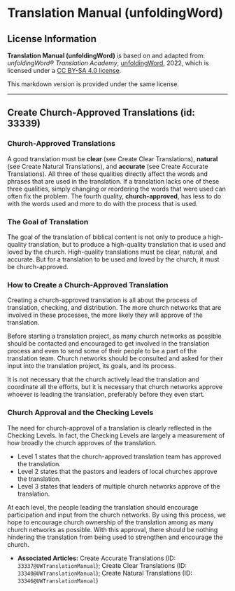 # Translation Manual (unfoldingWord)

## License Information

**Translation Manual (unfoldingWord)** is based on and adapted from: _unfoldingWord® Translation Academy_, [unfoldingWord](https://unfoldingword.org/utw), 2022, which is licensed under a [CC BY-SA 4.0 license](https://creativecommons.org/licenses/by-sa/4.0/legalcode.en).

This markdown version is provided under the same license.



--------------------------------

## Create Church-Approved Translations (id: 33339)

### Church\-Approved Translations

A good translation must be **clear** (see Create Clear Translations), **natural** (see Create Natural Translations), and **accurate** (see Create Accurate Translations). All three of these qualities directly affect the words and phrases that are used in the translation. If a translation lacks one of these three qualities, simply changing or reordering the words that were used can often fix the problem. The fourth quality, **church\-approved**, has less to do with the words used and more to do with the process that is used.

### The Goal of Translation

The goal of the translation of biblical content is not only to produce a high\-quality translation, but to produce a high\-quality translation that is used and loved by the church. High\-quality translations must be clear, natural, and accurate. But for a translation to be used and loved by the church, it must be church\-approved.

### How to Create a Church\-Approved Translation

Creating a church\-approved translation is all about the process of translation, checking, and distribution. The more church networks that are involved in these processes, the more likely they will approve of the translation.

Before starting a translation project, as many church networks as possible should be contacted and encouraged to get involved in the translation process and even to send some of their people to be a part of the translation team. Church networks should be consulted and asked for their input into the translation project, its goals, and its process.

It is not necessary that the church actively lead the translation and coordinate all the efforts, but it is necessary that church networks approve whoever is leading the translation, preferably before they even start.

### Church Approval and the Checking Levels

The need for church\-approval of a translation is clearly reflected in the Checking Levels. In fact, the Checking Levels are largely a measurement of how broadly the church approves of the translation.

* Level 1 states that the church\-approved translation team has approved the translation.
* Level 2 states that the pastors and leaders of local churches approve the translation.
* Level 3 states that leaders of multiple church networks approve of the translation.

At each level, the people leading the translation should encourage participation and input from the church networks. By using this process, we hope to encourage church ownership of the translation among as many church networks as possible. With this approval, there should be nothing hindering the translation from being used to strengthen and encourage the church.

* **Associated Articles:** Create Accurate Translations (ID: `33337@UWTranslationManual`); Create Clear Translations (ID: `33340@UWTranslationManual`); Create Natural Translations (ID: `33346@UWTranslationManual`)


